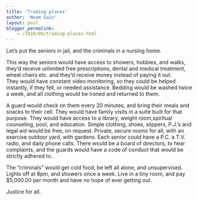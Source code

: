 ```yaml
---
title: 'Trading places'
author: 'Noam Sain'
layout: post
blogger_permalink:
    - /2010/09/trading-places.html
---
```


Let’s put the seniors in jail, and the criminals in a nursing home.  
  
This way the seniors would have access to showers, hobbies, and walks, they’d receive unlimited free prescriptions, dental and medical treatment, wheel chairs etc. and they’d receive money instead of paying it out.  
They would have constant video monitoring, so they could be helped instantly, if they fell, or needed assistance. Bedding would be washed twice a week, and all clothing would be ironed and returned to them.

A guard would check on them every 20 minutes, and bring their meals and snacks to their cell. They would have family visits in a suite built for that purpose. They would have access to a library, weight room,spiritual counseling, pool, and education. Simple clothing, shoes, slippers, P.J.’s and legal aid would be free, on request. Private, secure rooms for all, with an exercise outdoor yard, with gardens. Each senior could have a P.C. a T.V. radio, and daily phone calls. There would be a board of directors, to hear complaints, and the guards would have a code of conduct that would be strictly adhered to.

The “criminals” would get cold food, be left all alone, and unsupervised. Lights off at 8pm, and showers once a week. Live in a tiny room, and pay $5,000.00 per month and have no hope of ever getting out.

Justice for all.